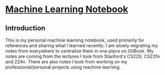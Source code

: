 # [Machine Learning Notebook](https://calvinfeng.gitbook.io/machine-learning-notebook/)

## Introduction
This is my personal machine learning notebook, used primarily for references and sharing what I 
learned recently. I am slowly migrating my notes from everywhere to centralize them in one place on 
GitBook. My notes are coming from the lectures I took from Stanford's CS229, CS231n and 224n. There 
are also notes I took from working on my professional/personal projects using machine learning.
